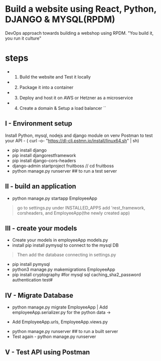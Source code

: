 # Build a website using React, Python, DJANGO & MYSQL(RPDM)
DevOps approach towards building a webshop using RPDM. "You build it, you run it culture"

# steps

- 1) Build the website and Test it locally 
- 2) Package it into a container
- 3) Deploy and host it on AWS or Hetzner as a microservice
- 4) Create a domain & Setup a load balancer
``
## I - Environment setup
Install Python, mysql, nodejs and django module on venv
Postman to test your API - ( curl -o- "https://dl-cli.pstmn.io/install/linux64.sh" | sh)

* pip install django
* pip install djangorestframework
* pip install django-cors-headers 
* django-admin startproject fruitboss // cd fruitboss
* python manage.py runserver ## to run a test server

##  II - build an application
* python manage.py startapp EmployeeApp
> go to settings.py under INSTALLED_APPS add 'rest_framework, corsheaders, and EmployeeApp(the newly created app)

## III - create your models
* Create your models in employeeApp models.py
* install pip install pymysql to connect to the mysql DB
> Then add the database connecting in settings.py
* pip install pymysql
* python3 manage.py makemigrations EmployeeApp
* pip install cryptography #for mysql sql caching_sha2_password authentication test#
##  IV - Migrate Database
* python manage.py migrate EmployeeApp
| Add employeeApp.serializer.py for the python data -> <By convertin an object or data structure into a format that can be store or transmitted and later reconstructed>
 - Add EmployeeApp.urls, EmployeeApp.views.py
* python manage.py runserver ## to run a built server
* Test again - python manage.py runserver

## V - Test API using Postman